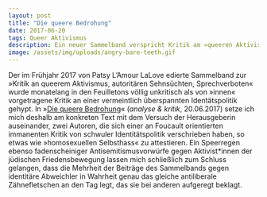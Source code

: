 ```yaml
---
layout: post
title: "Die queere Bedrohung"
date: 2017-06-20
tags: Queer Aktivismus
description: Ein neuer Sammelband verspricht Kritik am »queeren Aktivismus«. Herausgekommen ist ein Konvolut antideutscher Beißreflexe.
image: /assets/img/uploads/angry-bare-teeth.gif
---
```


Der im Frühjahr 2017 von Patsy L’Amour LaLove edierte Sammelband zur »Kritik an queerem Aktivismus, autoritären Sehnsüchten, Sprechverboten« wurde monatelang in den Feuilletons völlig unkritisch als von »innen« vorgetragene Kritik an einer vermeintlich überspannten Identätspolitik gehypt. In »[Die queere Bedrohung](https://archiv.akweb.de/ak_s/ak628/20.htm)« (*analyse & kritik*, 20.06.2017) setze ich mich deshalb am konkreten Text mit dem Versuch der Herausgeberin auseinander, zwei Autoren, die sich einer an Foucault orientierten immanenten Kritik von schwuler Identitätspolitik verschrieben haben, so etwas wie »homosexuellen Selbsthass« zu attestieren. Ein Speerregen ebenso fadenscheiniger Antisemitismusvorwürfe gegen Aktivist*innen der jüdischen Friedensbewegung lassen mich schließlich zum Schluss gelangen, dass die Mehrheit der Beiträge des Sammelbands gegen identitäre Abweichler in Wahrheit genau das gleiche antiliberale Zähnefletschen an den Tag legt, das sie bei anderen aufgeregt beklagt.
